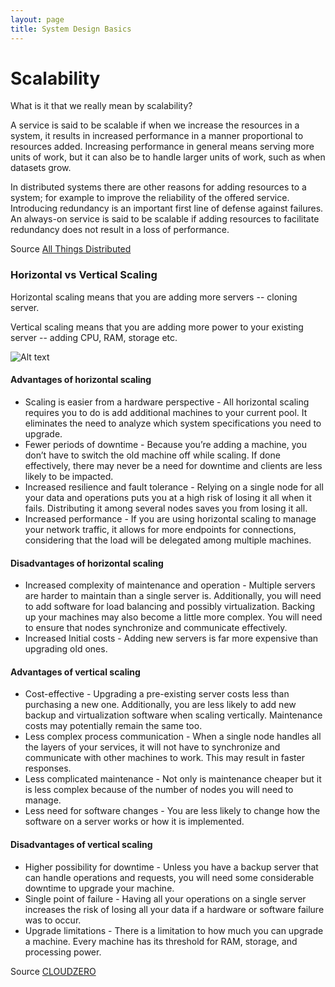 ```yaml
---
layout: page
title: System Design Basics
---
```



# Scalability

What is it that we really mean by scalability? 

A service is said to be scalable if when we increase the resources in a system, it results in increased performance in a manner proportional to resources added. 
Increasing performance in general means serving more units of work, but it can also be to handle larger units of work, such as when datasets grow.

In distributed systems there are other reasons for adding resources to a system; for example to improve the reliability of the offered service. Introducing redundancy is an important first line of defense against failures. An always-on service is said to be scalable if adding resources to facilitate redundancy does not result in a loss of performance.

Source [All Things Distributed](https://www.allthingsdistributed.com/2006/03/a_word_on_scalability.html)

### Horizontal vs Vertical Scaling

Horizontal scaling means that you are adding more servers -- cloning server.

Vertical scaling means that you are adding more power to your existing server -- adding CPU, RAM, storage etc. 

![Alt text](https://www.cloudzero.com/hubfs/blog/horizontal-vs-vertical-scaling.webp)


#### Advantages of horizontal scaling

* Scaling is easier from a hardware perspective - All horizontal scaling requires you to do is add additional machines to your current pool. It eliminates the need to analyze which system specifications you need to upgrade.
* Fewer periods of downtime - Because you’re adding a machine, you don’t have to switch the old machine off while scaling. If done effectively, there may never be a need for downtime and clients are less likely to be impacted.
* Increased resilience and fault tolerance - Relying on a single node for all your data and operations puts you at a high risk of losing it all when it fails. Distributing it among several nodes saves you from losing it all. 
* Increased performance - If you are using horizontal scaling to manage your network traffic, it allows for more endpoints for connections, considering that the load will be delegated among multiple machines.     

#### Disadvantages of horizontal scaling

* Increased complexity of maintenance and operation - Multiple servers are harder to maintain than a single server is. Additionally, you will need to add software for load balancing and possibly virtualization. Backing up your machines may also become a little more complex. You will need to ensure that nodes synchronize and communicate effectively. 
* Increased Initial costs - Adding new servers is far more expensive than upgrading old ones.   

#### Advantages of vertical scaling

* Cost-effective - Upgrading a pre-existing server costs less than purchasing a new one. Additionally, you are less likely to add new backup and virtualization software when scaling vertically. Maintenance costs may potentially remain the same too.
* Less complex process communication - When a single node handles all the layers of your services, it will not have to synchronize and communicate with other machines to work. This may result in faster responses.
* Less complicated maintenance - Not only is maintenance cheaper but it is less complex because of the number of nodes you will need to manage. 
* Less need for software changes - You are less likely to change how the software on a server works or how it is implemented.         

#### Disadvantages of vertical scaling

* Higher possibility for downtime - Unless you have a backup server that can handle operations and requests, you will need some considerable downtime to upgrade your machine. 
* Single point of failure - Having all your operations on a single server increases the risk of losing all your data if a hardware or software failure was to occur. 
* Upgrade limitations - There is a limitation to how much you can upgrade a machine. Every machine has its threshold for RAM, storage, and processing power. 

Source [CLOUDZERO](https://www.cloudzero.com/blog/horizontal-vs-vertical-scaling)
